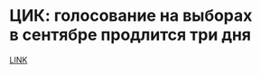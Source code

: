 # ЦИК: голосование на выборах в сентябре продлится три дня



[LINK](https://varlamov.ru/3970611.html)